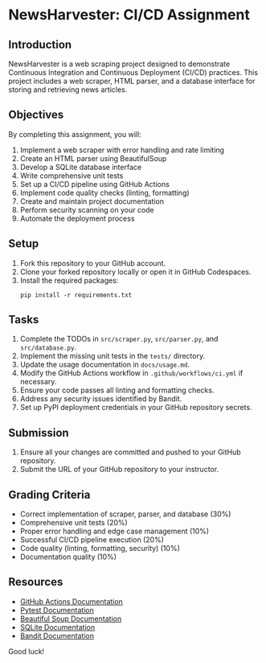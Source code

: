 # NewsHarvester: CI/CD Assignment

## Introduction

NewsHarvester is a web scraping project designed to demonstrate Continuous Integration and Continuous Deployment (CI/CD) practices. This project includes a web scraper, HTML parser, and a database interface for storing and retrieving news articles.

## Objectives

By completing this assignment, you will:

1. Implement a web scraper with error handling and rate limiting
2. Create an HTML parser using BeautifulSoup
3. Develop a SQLite database interface
4. Write comprehensive unit tests
5. Set up a CI/CD pipeline using GitHub Actions
6. Implement code quality checks (linting, formatting)
7. Create and maintain project documentation
8. Perform security scanning on your code
9. Automate the deployment process

## Setup

1. Fork this repository to your GitHub account.
2. Clone your forked repository locally or open it in GitHub Codespaces.
3. Install the required packages:
   ```
   pip install -r requirements.txt
   ```

## Tasks

1. Complete the TODOs in `src/scraper.py`, `src/parser.py`, and `src/database.py`.
2. Implement the missing unit tests in the `tests/` directory.
3. Update the usage documentation in `docs/usage.md`.
4. Modify the GitHub Actions workflow in `.github/workflows/ci.yml` if necessary.
5. Ensure your code passes all linting and formatting checks.
6. Address any security issues identified by Bandit.
7. Set up PyPI deployment credentials in your GitHub repository secrets.

## Submission

1. Ensure all your changes are committed and pushed to your GitHub repository.
2. Submit the URL of your GitHub repository to your instructor.

## Grading Criteria

- Correct implementation of scraper, parser, and database (30%)
- Comprehensive unit tests (20%)
- Proper error handling and edge case management (10%)
- Successful CI/CD pipeline execution (20%)
- Code quality (linting, formatting, security) (10%)
- Documentation quality (10%)

## Resources

- [GitHub Actions Documentation](https://docs.github.com/en/actions)
- [Pytest Documentation](https://docs.pytest.org/)
- [Beautiful Soup Documentation](https://www.crummy.com/software/BeautifulSoup/bs4/doc/)
- [SQLite Documentation](https://www.sqlite.org/docs.html)
- [Bandit Documentation](https://bandit.readthedocs.io/)

Good luck!
